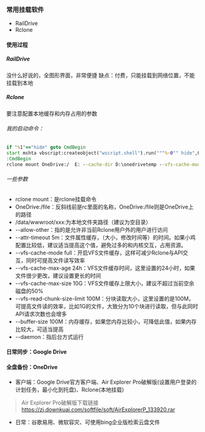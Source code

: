 ### 常用挂载软件



- RailDrive
- Rclone


#### 使用过程


##### RailDrive
没什么好说的，全图形界面，非常便捷
缺点：付费，只能挂载到网络位置，不能挂载到本地


##### Rclone
要注意配置本地缓存和内存占用的参数


###### 我的启动命令：


```bat
if "%1"=="hide" goto CmdBegin
start mshta vbscript:createobject("wscript.shell").run("""%~0"" hide",0)(window.close)&&exit
:CmdBegin
rclone mount OneDrive:/  E: --cache-dir D:\onedrivetemp --vfs-cache-mode full --vfs-cache-max-age 5m --vfs-cache-max-size 1G  --vfs-read-chunk-size-limit 100M --buffer-size 1000M --vfs-cache-mode writes &


```

###### 一些参数

- rclone mount：是rclone挂载命令
- OneDrive:/file：反斜线前是rc里面的名称，OneDrive:/file则是OneDrive上的路径
- /data/wwwroot/xxx:为本地文件夹路径（建议为空目录）
- --allow-other：指的是允许非当前Rclone用户外的用户进行访问
- --attr-timeout 5m：文件属性缓存，（大小，修改时间等）的时间。如果小鸡配置比较低，建议适当提高这个值，避免过多的和内核交互，占用资源。
- --vfs-cache-mode full：开启VFS文件缓存，这样可减少Rclone与API交互，同时可提高文件读写效率
- --vfs-cache-max-age 24h：VFS文件缓存时间，这里设置的24小时，如果文件很少更改，建议设置更长的时间
- --vfs-cache-max-size 10G：VFS文件缓存上限大小，建议不超过当前空余磁盘的50%
- --vfs-read-chunk-size-limit 100M：分块读取大小，这里设置的是100M，可提高文件读的效率，比如1G的文件，大致分为10个块进行读取，但与此同时API请求次数也会增多
- --buffer-size 100M：内存缓存，如果您内存比较小，可降低此值，如果内存比较大，可适当提高
- --daemon：指后台方式运行
  
#### 日常同步：Google Drive

#### 全盘备份：OneDrive
- 客户端：Google Drive官方客户端、Air Explorer Pro破解版(设置用户登录的计划任务，最小化到托盘)、Rclone(本地挂载)
> Air Explorer Pro破解版下载链接
> https://zj.downkuai.com/softfile/soft/AirExplorerP_133920.rar

- 日常：谷歌易用、微软容灾、可使用bing企业版检索云盘文件
